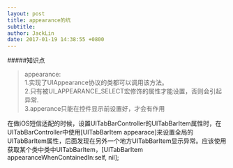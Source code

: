 ```yaml
---
layout: post
title: appearance的坑
subtitle: 
author: JackLin
date: 2017-01-19 14:38:55 +0800
---
```


#####知识点

>
>appearance:   
1.实现了UIAppearance协议的类都可以调用该方法。  
2.只有被UI_APPEARANCE_SELECT宏修饰的属性才能设置，否则会引起异常.  
3.apperance只能在控件显示前设置好，才会有作用

在做iOS短信适配的时候，设置UITabBarController的UITabBarItem属性时，在UITabBarController中使用[UITabBarItem appearace]来设置全局的UITabBarItem属性，后面发现在另外一个地方UITabBarItem显示异常。应该使用获取某个类中类中UITabBarItem，[UITabBarItem appearanceWhenContainedIn:self, nil];